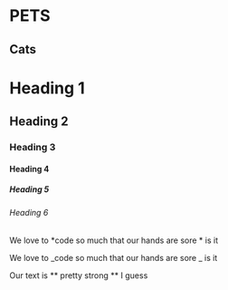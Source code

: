 <!--just a  simple markdown doc -->

# PETS 
## Cats

<!--HEADINGS-->
# Heading 1
## Heading 2
### Heading 3
#### Heading 4
##### Heading 5
###### Heading 6

<!--ITALICS-->
We love to *code  so much that our hands are sore * is it

We love to _code  so much that our hands are sore _ is it

<!--STRONG -->

Our text is ** pretty strong ** I guess



